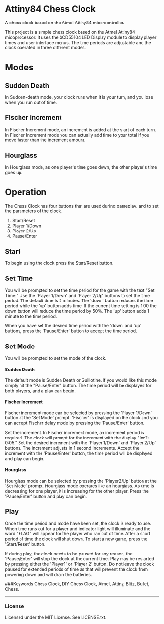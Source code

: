 # Attiny84 Chess Clock
A chess clock based on the Atmel Attiny84 micorcontroller.

This project is a simple chess clock based on the Atmel Attiny84 micoprocessor. It uses the SCD55104 LED Display 
module to display player times and user interface menus. The time periods are adjustable and the clock operated 
in three different modes. 

# Modes
## Sudden Death
In Sudden-death mode, your clock runs when it is your turn, and you lose when you run out of time. 

## Fischer Increment
In Fischer Increment mode, an increment is added at the start of each turn. In Fischer Increment mode you can actually 
add time to your total if you move faster than the increment amount. 

## Hourglass
In Hourglass mode, as one player's time goes down, the other player's time goes up. 

# Operation 
The Chess Clock has four buttons that are used during gameplay, and to set the parameters of the clock. 
1. Start/Reset
2. Player 1/Down
3. Player 2/Up
4. Pause/Enter

## Start
To begin using the clock press the Start/Reset button. 

## Set Time
You will be prompted to set the time period for the game with the text "Set Time:" Use the 'Player 1/Down' and 'Player 2/Up' buttons to set the time period. The default time is 2 minutes. The 'down' button reduces the time period while the 'up' button adds time. If the current time setting is 1:00 the down button will reduce the time period by 50%. The 'up' button adds 1 minute to the time period. 

When you have set the desired time period with the 'down' and 'up' buttons, press the 'Pause/Enter' button to accept the time period. 

## Set Mode
You will be prompted to set the mode of the clock.

#### Sudden Death
The default mode is Sudden Death or Guillotine. If you would like this mode simply hit the "Pause/Enter" button. 
The time period will be displayed for both players, and a play can begin. 

#### Fischer Increment
Fischer increment mode can be selected by pressing the 'Player 1/Down' button at the 'Set Mode' prompt. 'Fischer' is displayed on the clock and you can accept Fischer delay mode by pressing the 'Pause/Enter' button. 

Set the increment. 
In Fischer increment mode, an increment period is required. The clock will prompt for the increment with the display "Inc?: 0:05." Set the desired increment with the 'Player 1/Down' and 'Player 2/Up' buttons. The increment adjusts in 1 second increments. Accept the increment with the 'Pause/Enter' button, the time period will be displayed and play can begin.

#### Hourglass
Hourglass mode can be selected by pressing the 'Player2/Up' button at the 'Set Mode' prompt. Hourglass mode operates like an hourglass. As time is decreasing for one player, it is increasing for the other player. Press the 'Pause/Enter' button and play can begin. 

## Play
Once the time period and mode have been set, the clock is ready to use. When time runs out for a player and indicator light will illuminate and the word "FLAG" will appear for the player who ran out of time. After a short period of time the clock will shut down. To start a new game, press the 'Start/Reset' button. 

If during play, the clock needs to be paused for any reason, the 'Pause/Enter' will stop the clock at the current time. Play may be restarted by pressing either the 'Player1' or 'Player 2' button. Do not leave the clock paused for extended periods of time as that will prevent the clock from powering down and will drain the batteries. 

###Keywords
Chess Clock, DIY Chess Clock, Atmel, Attiny, Blitz, Bullet, Chess.

- - - 
### License
Licensed under the MIT License. See LICENSE.txt. 
